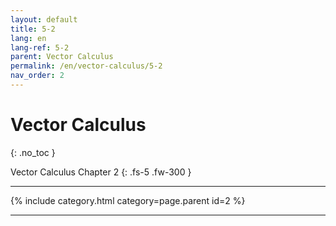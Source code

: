 ```yaml
---
layout: default
title: 5-2
lang: en
lang-ref: 5-2
parent: Vector Calculus
permalink: /en/vector-calculus/5-2
nav_order: 2
---
```


# Vector Calculus
{: .no_toc }


Vector Calculus Chapter 2
{: .fs-5 .fw-300 }

---

{% include category.html category=page.parent id=2 %}

---

